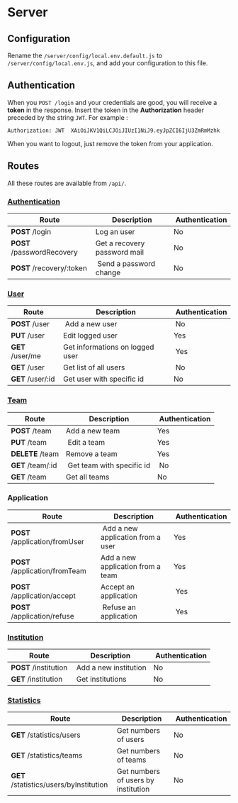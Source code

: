# Server

## Configuration

Rename the `/server/config/local.env.default.js` to `/server/config/local.env.js`, and add your configuration to this file.

## Authentication

When you `POST /login` and your credentials are good, you will receive a **token** in the response.
Insert the token in the **Authorization** header preceded by the string `JWT`.
For example : 

`
Authorization: JWT  XAiOiJKV1QiLCJOiJIUzI1NiJ9.eyJpZCI6IjU3ZmRmMzhk
`

When you want to logout, just remove the token from your application.

## Routes

All these routes are available from `/api/`.

### [Authentication](/server/doc/auth.md#authentication)

Route | Description | Authentication
----- | ----------- | --------------
**POST** /login | Log an user | No
**POST** /passwordRecovery | Get a recovery password mail | No
**POST** /recovery/:token | Send a password change | No

### [User](/server/doc/user.md#user)

Route | Description | Authentication
----- | ----------- | --------------
**POST** /user | Add a new user | No
**PUT** /user | Edit logged user | Yes
**GET** /user/me | Get informations on logged user | Yes
**GET** /user | Get list of all users | No
**GET** /user/:id | Get user with specific id | No

### [Team](/server/doc/team.md#team)

Route | Description | Authentication
----- | ----------- | --------------
**POST** /team | Add a new team | Yes
**PUT** /team | Edit a team | Yes
**DELETE** /team | Remove a team | Yes
**GET** /team/:id | Get team with specific id | No
**GET** /team | Get all teams | No

### Application

Route | Description | Authentication
----- | ----------- | --------------
**POST** /application/fromUser | Add a new application from a user | Yes
**POST** /application/fromTeam | Add a new application from a team | Yes
**POST** /application/accept | Accept an application | Yes
**POST** /application/refuse | Refuse an application | Yes

### [Institution](/server/doc/institution.md#institution)

Route | Description | Authentication
----- | ----------- | --------------
**POST** /institution | Add a new institution | No
**GET** /institution | Get institutions | No

### [Statistics](/server/doc/statistics.md#statistics)

Route | Description | Authentication
----- | ----------- | --------------
**GET** /statistics/users | Get numbers of users | No
**GET** /statistics/teams| Get numbers of teams | No
**GET** /statistics/users/byInstitution | Get numbers of users by institution | No
